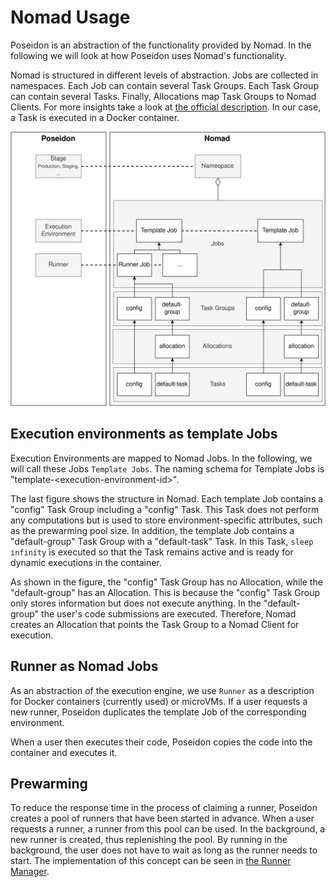# Nomad Usage

Poseidon is an abstraction of the functionality provided by Nomad. In the following we will look at how Poseidon uses Nomad's functionality.

Nomad is structured in different levels of abstraction. Jobs are collected in namespaces. Each Job can contain several Task Groups. Each Task Group can contain several Tasks. Finally, Allocations map Task Groups to Nomad Clients. For more insights take a look at [the official description](https://www.nomadproject.io/docs/internals/architecture).
In our case, a Task is executed in a Docker container.

![Overview Poseidon-Nomad mapping](resources/OverviewPoseidonNomadMapping.png)

## Execution environments as template Jobs

Execution Environments are mapped to Nomad Jobs. In the following, we will call these Jobs `Template Jobs`.
The naming schema for Template Jobs is "template-\<execution-environment-id\>".

The last figure shows the structure in Nomad.
Each template Job contains a "config" Task Group including a "config" Task. This Task does not perform any computations but is used to store environment-specific attributes, such as the prewarming pool size.
In addition, the template Job contains a "default-group" Task Group with a "default-task" Task. In this Task, `sleep infinity` is executed so that the Task remains active and is ready for dynamic executions in the container.

As shown in the figure, the "config" Task Group has no Allocation, while the "default-group" has an Allocation.
This is because the "config" Task Group only stores information but does not execute anything.
In the "default-group" the user's code submissions are executed. Therefore, Nomad creates an Allocation that points the Task Group to a Nomad Client for execution.

## Runner as Nomad Jobs

As an abstraction of the execution engine, we use `Runner` as a description for Docker containers (currently used) or microVMs.
If a user requests a new runner, Poseidon duplicates the template Job of the corresponding environment.

When a user then executes their code, Poseidon copies the code into the container and executes it.

## Prewarming

To reduce the response time in the process of claiming a runner, Poseidon creates a pool of runners that have been started in advance.
When a user requests a runner, a runner from this pool can be used.
In the background, a new runner is created, thus replenishing the pool.
By running in the background, the user does not have to wait as long as the runner needs to start.
The implementation of this concept can be seen in [the Runner Manager](internal/runner/manager.go).
